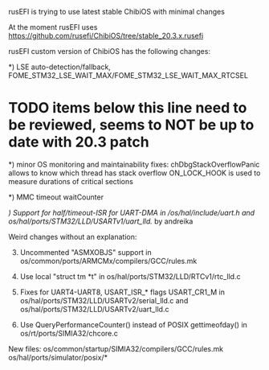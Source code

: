 rusEFI is trying to use latest stable ChibiOS with minimal changes

At the moment rusEFI uses https://github.com/rusefi/ChibiOS/tree/stable_20.3.x.rusefi

rusEFI custom version of ChibiOS has the following changes:

*) LSE auto-detection/fallback, FOME_STM32_LSE_WAIT_MAX/FOME_STM32_LSE_WAIT_MAX_RTCSEL

# TODO items below this line need to be reviewed, seems to NOT be up to date with 20.3 patch

*) minor OS monitoring and maintainability fixes:
   chDbgStackOverflowPanic allows to know which thread has stack overflow
   ON_LOCK_HOOK is used to measure durations of critical sections

*) MMC timeout waitCounter

*) Support for half/timeout-ISR for UART-DMA in /os/hal/include/uart.h and os/hal/ports/STM32/LLD/USARTv1/uart_lld.* by andreika

Weird changes without an explanation:

3) Uncommented "ASMXOBJS" support in os/common/ports/ARMCMx/compilers/GCC/rules.mk

8) Use local "struct tm *t" in os/hal/ports/STM32/LLD/RTCv1/rtc_lld.c

11) Fixes for UART4-UART8, USART_ISR_* flags USART_CR1_M in os/hal/ports/STM32/LLD/USARTv2/serial_lld.c and os/hal/ports/STM32/LLD/USARTv2/uart_lld.c

15) Use QueryPerformanceCounter() instead of POSIX gettimeofday() in os/rt/ports/SIMIA32/chcore.c

New files: 
	os/common/startup/SIMIA32/compilers/GCC/rules.mk
	os/hal/ports/simulator/posix/*
	
